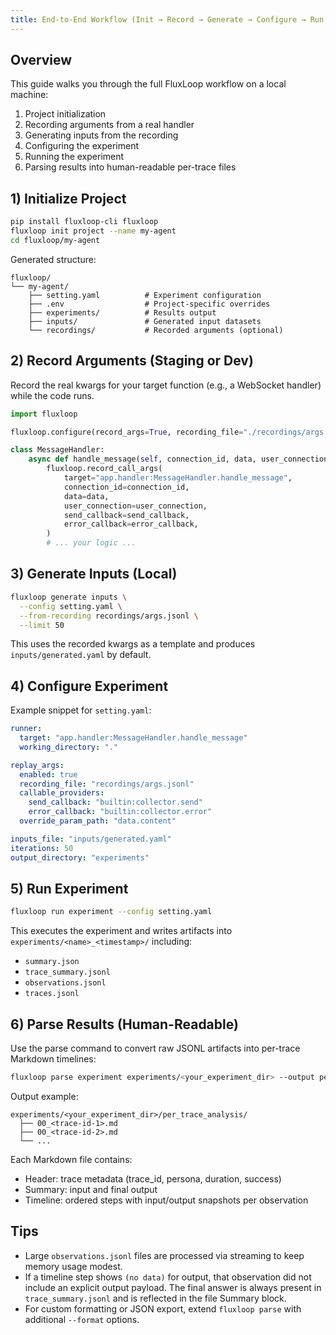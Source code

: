 ```yaml
---
title: End-to-End Workflow (Init → Record → Generate → Configure → Run → Parse)
---
```


## Overview

This guide walks you through the full FluxLoop workflow on a local machine:

1) Project initialization
2) Recording arguments from a real handler
3) Generating inputs from the recording
4) Configuring the experiment
5) Running the experiment
6) Parsing results into human-readable per-trace files

## 1) Initialize Project

```bash
pip install fluxloop-cli fluxloop
fluxloop init project --name my-agent
cd fluxloop/my-agent
```

Generated structure:

```
fluxloop/
└── my-agent/
    ├── setting.yaml          # Experiment configuration
    ├── .env                  # Project-specific overrides
    ├── experiments/          # Results output
    ├── inputs/               # Generated input datasets
    └── recordings/           # Recorded arguments (optional)
```

## 2) Record Arguments (Staging or Dev)

Record the real kwargs for your target function (e.g., a WebSocket handler) while the code runs.

```python
import fluxloop

fluxloop.configure(record_args=True, recording_file="./recordings/args.jsonl")

class MessageHandler:
    async def handle_message(self, connection_id, data, user_connection, send_callback, error_callback):
        fluxloop.record_call_args(
            target="app.handler:MessageHandler.handle_message",
            connection_id=connection_id,
            data=data,
            user_connection=user_connection,
            send_callback=send_callback,
            error_callback=error_callback,
        )
        # ... your logic ...
```

## 3) Generate Inputs (Local)

```bash
fluxloop generate inputs \
  --config setting.yaml \
  --from-recording recordings/args.jsonl \
  --limit 50
```

This uses the recorded kwargs as a template and produces `inputs/generated.yaml` by default.

## 4) Configure Experiment

Example snippet for `setting.yaml`:

```yaml
runner:
  target: "app.handler:MessageHandler.handle_message"
  working_directory: "."

replay_args:
  enabled: true
  recording_file: "recordings/args.jsonl"
  callable_providers:
    send_callback: "builtin:collector.send"
    error_callback: "builtin:collector.error"
  override_param_path: "data.content"

inputs_file: "inputs/generated.yaml"
iterations: 50
output_directory: "experiments"
```

## 5) Run Experiment

```bash
fluxloop run experiment --config setting.yaml
```

This executes the experiment and writes artifacts into `experiments/<name>_<timestamp>/` including:

- `summary.json`
- `trace_summary.jsonl`
- `observations.jsonl`
- `traces.jsonl`

## 6) Parse Results (Human-Readable)

Use the parse command to convert raw JSONL artifacts into per-trace Markdown timelines:

```bash
fluxloop parse experiment experiments/<your_experiment_dir> --output per_trace_analysis --overwrite
```

Output example:

```
experiments/<your_experiment_dir>/per_trace_analysis/
  ├── 00_<trace-id-1>.md
  ├── 00_<trace-id-2>.md
  └── ...
```

Each Markdown file contains:

- Header: trace metadata (trace_id, persona, duration, success)
- Summary: input and final output
- Timeline: ordered steps with input/output snapshots per observation

## Tips

- Large `observations.jsonl` files are processed via streaming to keep memory usage modest.
- If a timeline step shows `(no data)` for output, that observation did not include an explicit output payload. The final answer is always present in `trace_summary.jsonl` and is reflected in the file Summary block.
- For custom formatting or JSON export, extend `fluxloop parse` with additional `--format` options.



